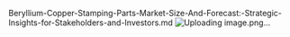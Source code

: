 Beryllium-Copper-Stamping-Parts-Market-Size-And-Forecast:-Strategic-Insights-for-Stakeholders-and-Investors.md
![Uploading image.png…]()
